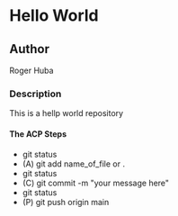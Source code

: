 
# Hello World

## Author

Roger Huba

### Description

This is a hellp world repository

#### The ACP Steps

- git status
- (A) git add name_of_file or .
- git status
- (C) git commit -m "your message here"
- git status
- (P) git push origin main
